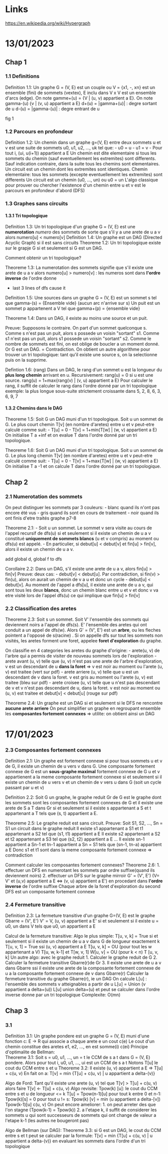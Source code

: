 
# Links
https://en.wikipedia.org/wiki/Hypergraph

# 13/01/2023

## Chap 1

### 1.1 Definitions
Definition 1.1: Un graphe G = (V, E) est un couple ou V = {x1, -, xn} est un ensemble (fini) de sommets (vextex), E inclu dans V x V est un ensemble d'arcs (edge). On note gamme+(u) = {V | (u, v) appartient a E}.
On note gamma-(u) {v | (v, u) appartient a E}
d+(u) = |gamma+(u)| : degre sortant de u
d-(u) = |gamma-(u)| : degre entrant de u

fig 1

### 1.2 Parcours en profondeur
Definition 1.2: Un chemin dans un graphe g=(V, E) entre deux sommets u et v est une suite de sommets u0, u1, u2, ..., uk tel que:
	- u0 = u
	- u1 = v
	- Pour tout i, (ui, u(i+1)) appartient a E
Un chemin est dite elementaire si tous les sommets du chemin (sauf eventuellement les extremites) sont differents. Sauf indication contraire, dans la suite tous les chemins sont elementaires. Un circuit est un chemin dont les extremites sont identiques.
Chemin elementaire: tous les sommets (excepte eventuellement les extremites) sont differents
Un circuit est un chemin (u0, ..., un) ou u0 = un
L'algo classique pour prouver ou chercher l'existence d'un chemin entre u et v est le parcours en profondeur d'abord (DFS)

### 1.3 Graphes sans circuits
#### 1.3.1 Tri topologique
Definition 1.3: Un tri topologique d'un graphe G = (V, E) est une **numerotation** *numero* des sommets de sorte que s'il y a une arete de u a v alors numero[u] < numero[v]
Definition 1.4: Un graphe est un DAG (Directed Acyclic Graph) si il est sans circuits
Theoreme 1.2: Un tri topologique existe sur le grapje G si et seulement si G est un DAG.

Comment obtenir un tri topologique?

Theoreme 1.3: La numerotation des sommets signifie que s'il existe une arete de u a v alors numero[u] > numero[v] : les numeros sont dans **l'ordre inverse** de l'ordre donne
 - last 3 lines of dfs cause it

Definition 1.5: Une sources dans un graphe G = (V, E) est un sommet s tel que gamma-(s) = {Ensemble vide} (aucun arc n'arrive sur s)
Un puit est un sommet p appartenent a V tel que gamma+(p) = {ensemble vide}

Theoreme 1.4: Dans un DAG, il existe au moins une source et un puit.

Preuve: Supposons le contraire. On part d'un sommet quelconque s. Comme s n'est pas un puit, alors s possede un voisin "sortant" s1. Comme s1 n'est pas un puit, alors s1 possede un voisin "sortant" s2. Comme le nombre de sommets est fini, on est oblige de boucler a un moment donné.
Or G est un DAG. = Contradiction.
On obtient un autre algorithme pour trouver un tri topologique: tant qu'il existe une source s, on la selectionne puis on la supprime.

Defintion 1.6: (rang)
Dans un DAG, le rang d'un sommet u est la longueur du **plus long chemin** arrivant en u.
Recursivement: rang(u) = 0 si u est une source. rang(u) = 1+max{rang(v) | (v, u) appartient a E}
Pour calculer le rang, il suffit de calculer le rang dans l'ordre donné par un tri topologique
exemple: la plus longue sous-suite strictement croissante dans 5, 2, 8, 6, 3, 6, 9, 7

#### 1.3.2 Chemins dans le DAG
Theoreme 1.5: Soit G un DAG muni d'un tri topologique. Soit u un sommet de G. Le plus court chemin T[v] (en nombre d'aretes) entre u et v peut-etre calculé comme suit:
	- T[u] = 0
	- T[v] = 1+min{T[w] | (w, v) appartient a E}
On initialise T a +inf et on evalue T dans l'ordre donné par un tri topologique.

Theoreme 1.6: Soit G un DAG muni d'un tri topologique. Soit u un sommet de G. Le plus long chemin T[v] (en nombre d'aretes) entre u et v peut-etre calculé comme suit:
	- T[u] = 0
	- T[v] = 1+max{T[w] | (w, v) appartient a E}
On initialise T a -1 et on calcule T dans l'ordre donné par un tri topologique.


## Chap 2

### 2.1 Numerotation des sommets
On peut distinguer les sommets par 3 couleurs:
	- blanc quand ils n'ont pas encore été vus
	- gris quand ils sont en cours de traitement
	- noir quand ils ont finis d'etre traités
graphe p7-8

Theoreme 2.1: 
	- Soit u un sommet. Le sommet v sera visite au cours de l'appel recursif de dfs(u) si et seulement si il existe un chemin de u a v constitué **uniquement de sommets blancs** (u et v compris) au moment ou dfs(u) est appelé. 
	- En particulier, si debut[u] < debut[v] et fin[u] > fin[v], alors il existe un chemin de u a v.

add global d, global f to dfs

Corollaire 2.2: Dans un DAG, s'il existe une arete de u a v, alors fin[u] > fin[v]
Preuve: deux cas:
	- debut[v] < debut[u]. Par contradiction, si fin(v) > fin(u), alors on aurait un chemin de v a u et donc un cycle
	- debut[u] < debut[v]. Au moment de l'appel a dfs[u], il existe une arete de u a v, qui sont tous les deux **blancs**, donc un chemin blanc entre u et v et donc v va etre visité lors de l'appel dfs(u) ce qui implique que fin[u] > fin[v]

### 2.2 Classification des aretes
Theoreme 2.3: Soit s un sommet. Soit V' l'ensemble des sommets qui deviennent noirs a l'appel de dfs(s). E' l'ensemble des aretes qui ont conduit a un appel de dfs(w). Alors G' = (V', E') est un **arbre**, ou les fleches pointent a l'opposé de s(racine) . Si on appelle dfs sur tout les sommets non visités, les aretes forment une foret, appelee **foret d'exploration** du graphe.

On classifie en 4 categories les aretes du graphe d'origine:
	- arete(u, v) de l'arbre qui a permis de visiter de nouveau sommets lors de l'exploration
	- arete avant (u, v) telle que (u, v) n'est pas une arete de l'arbre d'exploration, v est un descendant de u **dans la foret** => v est noir au moment ou l'arete (u, v) est traitee (vert sur pdf)
	- arete arriere (u, v) telle que u est un descendant de v dans la foret. v est gris au moment ou l'arete (u, v) est traitee (bleu sur pdf)
	- arete croisee (u, v) telle que u n'est pas descendant de v et v n'est pas descendant de u, dans la foret. v est noir au moment ou (u, v) est traitee et debut[v] < debut[u] (rouge sur pdf)

Theoreme 2.4: Un graphe est un DAG si et seulement si le DFS ne rencontre **aucune arete arriere**
On peut simplifier un graphe en regroupant ensemble les **composantes fortement connexes** => utilite: on obtient ainsi un DAG

# 17/01/2023

### 2.3 Composantes fortement connexes
Definition 2.1: Un graphe est fortement connexe si pour tous sommets u et v de G, il existe un chemin de u vers v dans G.
Une composante fortement connexe de G est un **sous-graphe maximal** fortement connexe de G 
u et v appartienent a la meme composante fortement connexe si et seulement si il existe un chemin de u vers v et un chemin de v vers u dans G (soit un cycle passant par u et v)

Definition 2.2: Soit G un graphe, le graphe reduit Gr de G est le graphe dont les sommets sont les composantes fortement connexes de G et il existe une arete de S a T dans Gr si et seulement si il existe s appartenant a S et t appartenant a T tels que (s, t) appartient a E.

Theoreme 2.5: Le graphe reduit est sans circuit.
	Preuve: Soit S1, S2, ..., Sn = S1 un circuit dans le graphe reduit
	Il existe s1 appartenant a S1 et t1 appartenant a S2 tel que  (s1, t1) appartient a E
	Il existe s2 appartenant a S2 et t2 appartenant a S3 tel que (s2, t2) appartient a E
	...
	Il existe sn-1 appartient a Sn-1 et tn-1 appartient a Sn = S1 tels que (sn-1, tn-a) appartient a E
	Donc s1 et t1 sont dans la meme composante fortement connexe => contradiction

Comment calculer les composantes fortement connexes?
Theoreme 2.6: 
	1. effectuer un DFS en numerotant les sommets par ordre suffixe(quand ils deviennent noirs)
	2. effectuer un DFS sur le graphe mirroir G' = (V', E') (V= V' et (u,v) appartient a E <=> (v, u) appartient a E') en procedant dans **l'ordre inverse** de l'ordre suffixe
		Chaque arbre de la foret d'exploration du second DFS est un composante fortement connexe


### 2.4 Fermeture transitive
Definition 2.3: La fermeture transitive d'un graphe G=(V, E) est le graphe Gbarre = (V', E') V' = V, (u, v) appartient a E' si et seulement si il existe u = u0, un dans V tels que u0, un appartient a E

Calcul de la fermeture transitive:
	Algo le plus simple: T[u, v, k] = True si et seulement si il existe un chemin de u a v dans G de longueur exactement k
	T[u, v, 1] = True ssi (u, v) appartient a E
	T[u, v, k] = OU (pour tout les w appartenant a V) T[u, w, k-1] et T[w, v, 1]
	W[u, v] = OU (pour k < n) T [u, v, k]
	Un autre algo: avec le graphe reduit
		1. Calculer le graphe reduit de G
		2. Calculer la fermeture transitive Gbarre(r)de Gr
		3. Il existe une arete de u a v dans Gbarre ssi il existe une arete de la composante fortement connexe de u a la composante fortement connexe de v dans Gbarre(r)
Calculer la fermeture transitive du graphe Gbarre(r), ie un DAG
	On calcule L[u] : l'ensemble des sommets v atteignables a partir de u
		L[u] = Union (v appartient a delta+(u)) L[u] union delta+(u)
	et peut se calculer dans l'ordre inverse donne par un tri topologique
	Complexite: O(mn)

## Chap 3
### 3.1
Definition 3.1: Un graphe pondere est un graphe G = (V, E) muni d'une fonction c: E -> R qui associe a chaque arete e un cout c(e)
Le cout d'un chemin constitue des aretes e1, e2, ..., en est somme(i) c(ei)
Principe d'optimalite de Bellman:	
	Theoreme 3.1: Soit s = u0, u1, ..., un = t le CCM de s a t dans G = (V, E) pondere. Alors pour tout i, u0, u1, ..., ui est un CCM de s a t
Notons T[u] le cout du CCM entre s et u
Theoreme 3.2: Il existe (u, v) appartient a E => T[u] + c(u, v)
En fait on a:
	T[v] = min {T[u] + c(u, v) | u appartient a delta-(v)}

Algo de Ford:
	Tant qu'il existe une arete (u, v) tel que T[v] > T[u] + c(u, v) alors faire T[v] <- T[u] + c(u, v)
Algo revisite:
	Tpow(k) [u]: le cout du CCM entre s et u de longueur <= k
	T[u] = Tpow(n-1)[u] 
	pour tout k entre 0 et n-1:
		Tpow(k)[s] = 0
		pour tout u != s:
			Tpow(k) [v] = min (u appartient a delta-[v]) Tpow(k-1)[u] c(u, v)
On peut encore ameliorer:
	1. on peut arreter des que l'on stagne (Tpow(k-1) = Tpow(k))
	2. a l'etape k, il suffit de considerer les sommets u qui sont successeurs de sommets qui ont change de valeur a l'etape k-1 (les autres ne bougeront pas)

Algo de Bellman (sur DAG):
Theoreme 3.3: si G est un DAG, le cout du CCM entre s et t peut se calculer par la formule: 
						T[v] = min {T[u] + c(u, v) | u appartient a delta-(v)}
en evaluant les sommets dans l'ordre d'un tri topologique